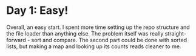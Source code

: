 # Day 1: Easy!

Overall, an easy start. I spent more time setting up the repo structure and the file loader than anything else. The problem
itself was really straight-forward - sort and compare. The second part could be done with sorted lists, but making a map and
looking up its counts reads cleaner to me.